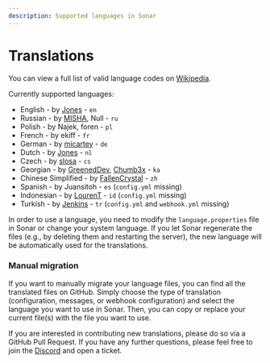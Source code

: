 ```yaml
---
description: Supported languages in Sonar
---
```


# Translations

You can view a full list of valid language codes on [Wikipedia](https://en.wikipedia.org/wiki/List_of_ISO_639_language_codes).

Currently supported languages:

* English - by [Jones](https://github.com/jonesdevelopment) - `en`
* Russian - by [MISHA](https://github.com/f3f5), Null - `ru`
* Polish - by Najek, foren - `pl`
* French - by ekiff - `fr`
* German - by [micartey](https://github.com/micartey) - `de`
* Dutch - by [Jones](https://github.com/jonesdevelopment) - `nl`
* Czech - by [slosa](https://github.com/slosacoder) - `cs`
* Georgian - by [GreenedDev](https://github.com/GreenedDev), [Chumb3x](https://github.com/chumb3x) - `ka`
* Chinese Simplified - by [FallenCrystal](https://github.com/fallencrystal) - `zh`
* Spanish - by Juansitoh - `es`  (`config.yml` missing)
* Indonesian - by [LourenT](https://github.com/LOURENT4462) - `id`  (`config.yml` missing)
* Turkish - by [Jenkins](https://github.com/ayazjenkins) - `tr`  (`config.yml` and `webhook.yml` missing)

In order to use a language, you need to modify the `language.properties` file in Sonar or change your system language. If you let Sonar regenerate the files (e.g., by deleting them and restarting the server), the new language will be automatically used for the translations.

### Manual migration

If you want to manually migrate your language files, you can find all the translated files on GitHub. Simply choose the type of translation (configuration, messages, or webhook configuration) and select the language you want to use in Sonar. Then, you can copy or replace your current file(s) with the file you want to use.

If you are interested in contributing new translations, please do so via a GitHub Pull Request. If you have any further questions, please feel free to join the [Discord](https://jonesdev.xyz/discord) and open a ticket.
